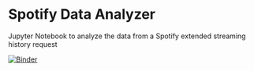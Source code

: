 # Spotify Data Analyzer

Jupyter Notebook to analyze the data from a Spotify extended streaming history request

[![Binder](https://mybinder.org/badge_logo.svg)](https://mybinder.org/v2/gh/johnmiddleton12/spotify-data/main)
